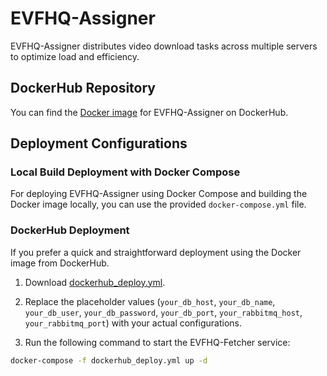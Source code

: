 # EVFHQ-Assigner

EVFHQ-Assigner distributes video download tasks across multiple servers to optimize load and efficiency.

## DockerHub Repository

You can find the [Docker image](https://hub.docker.com/repository/docker/anjieyang/evfhq-assigner/general) for EVFHQ-Assigner on DockerHub.

## Deployment Configurations

### Local Build Deployment with Docker Compose

For deploying EVFHQ-Assigner using Docker Compose and building the Docker image locally, you can use the provided `docker-compose.yml` file.

### DockerHub Deployment

If you prefer a quick and straightforward deployment using the Docker image from DockerHub.

1. Download [dockerhub_deploy.yml](https://drive.google.com/uc?export=download&id=1-dV7tm9kfEqW2XNfFHhx8ha6SCWr78wo).

2. Replace the placeholder values (`your_db_host`, `your_db_name`, `your_db_user`, `your_db_password`, `your_db_port`, `your_rabbitmq_host`, `your_rabbitmq_port`) with your actual configurations.

3. Run the following command to start the EVFHQ-Fetcher service:

```bash
docker-compose -f dockerhub_deploy.yml up -d
```
